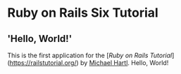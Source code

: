 # Ruby on Rails Six Tutorial

## 'Hello, World!'

This is the first application for the [*Ruby on Rails Tutorial*] (https://railstutorial.org/) by [Michael Hartl](https://www.michaelhartl.com/). Hello, World!
